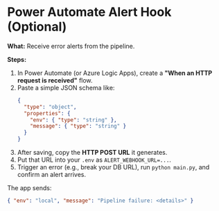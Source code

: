 # Power Automate Alert Hook (Optional)

**What:** Receive error alerts from the pipeline.

**Steps:**
1. In Power Automate (or Azure Logic Apps), create a **"When an HTTP request is received"** flow.
2. Paste a simple JSON schema like:
   ```json
   {
     "type": "object",
     "properties": {
       "env": { "type": "string" },
       "message": { "type": "string" }
     }
   }
   ```
3. After saving, copy the **HTTP POST URL** it generates.
4. Put that URL into your `.env` as `ALERT_WEBHOOK_URL=...`.
5. Trigger an error (e.g., break your DB URL), run `python main.py`, and confirm an alert arrives.

The app sends:
```json
{ "env": "local", "message": "Pipeline failure: <details>" }
```
